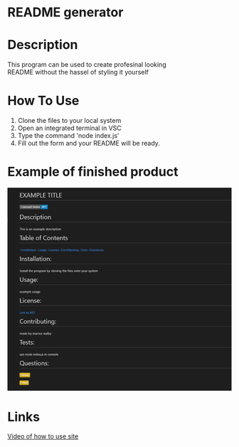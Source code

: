 # README generator
# Description 
This program can be used to create profesinal looking <br>README without the hassel of styling it yourself
#  How To Use
1. Clone the files to your local system
2. Open an integrated terminal in VSC
3. Type the command 'node index.js'
4. Fill out the form and your README will be ready.

# Example of finished product

![Picture of finished README](./video/Capture.PNG)

# Links

[Video of how to use site](https://www.youtube.com/embed/ECWPm1zv_WM)